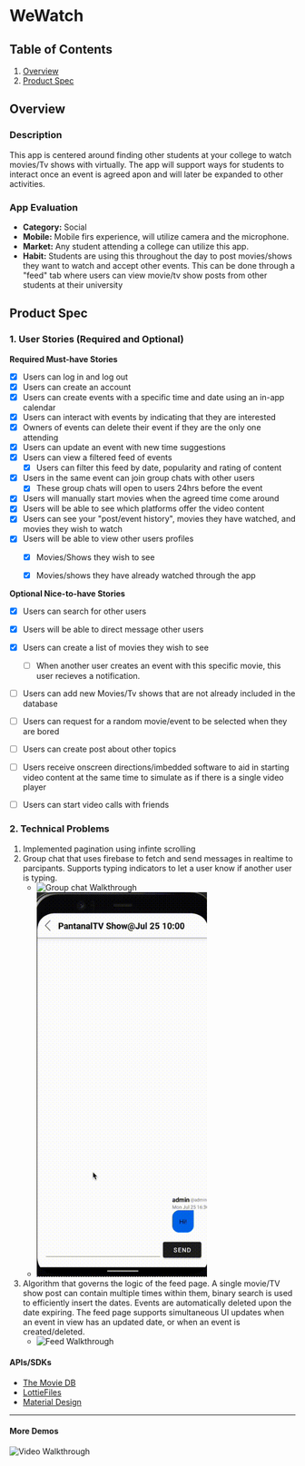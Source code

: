 # WeWatch

## Table of Contents
1. [Overview](#Overview)
2. [Product Spec](#Product-Spec)

## Overview
### Description
This app is centered around finding other students at your college to watch movies/Tv shows with virtually. The app will support ways for students to interact once an event is agreed apon and will later be expanded to other activities.

### App Evaluation
- **Category:** Social
- **Mobile:** Mobile firs  experience, will utilize camera and the microphone.
- **Market:** Any student attending a college can utilize this app.
- **Habit:** Students are using this throughout the day to post movies/shows they want to watch and accept other events. This can be done through a "feed" tab where users can view movie/tv show posts from other students at their university


## Product Spec

### 1. User Stories (Required and Optional)

**Required Must-have Stories**

- [x] Users can log in and log out
- [x] Users can create an account
- [x] Users can create events with a specific time and date using an in-app calendar 
- [x] Users can interact with events by indicating that they are interested
- [x] Owners of events can delete their event if they are the only one attending
- [x] Users can update an event with new time suggestions
- [x] Users can view a filtered feed of events
    - [x] Users can filter this feed by date, popularity and rating of content
- [x] Users in the same event can join group chats with other users
    - [x] These group chats will open to users 24hrs before the event
- [x] Users will manually start movies when the agreed time come around
- [x] Users will be able to see which platforms offer the video content
- [x] Users can see your "post/event history", movies they have watched, and movies they wish to watch
- [x] Users will be able to view other users profiles
    - [x] Movies/Shows they wish to see
    - [x] Movies/shows they have already watched through the app


**Optional Nice-to-have Stories**

- [x] Users can search for other users
- [x] Users will be able to direct message other users
- [x] Users can create a list of movies they wish to see 
    - [ ] When another user creates an event with this specific movie, this user recieves a notification.
- [ ] Users can add new Movies/Tv shows that are not already included in the database
- [ ] Users can request for a random movie/event to be selected when they are bored
- [ ] Users can create post about other topics
- [ ] Users receive onscreen directions/imbedded software to aid in starting video content at the same time to simulate as if there is a single video player
- [ ] Users can start video calls with friends


### 2. Technical Problems
1. Implemented pagination using infinte scrolling 
2. Group chat that uses firebase to fetch and send messages in realtime to parcipants. Supports typing indicators to let a user know if another user is typing.
    * <img src='./demos/groupchatdemo1.gif' title='Group chat Walkthrough' width='300' alt='Group chat Walkthrough' />
    * <img src='./demos/DMDemo3.gif' title='Direct message Walkthrough' width='300' alt='Direct Message Walkthrough' />
4. Algorithm that governs the logic of the feed page. A single movie/TV show post can contain multiple times within them, binary search is used to efficiently insert the dates. Events are automatically deleted upon the date expiring. The feed page supports simultaneous UI updates when an event in view has an updated date, or when an event is created/deleted.
    * <img src='./demos/feedUpdates4.gif' title='Feed Walkthrough' width='300' alt='Feed Walkthrough' />

#### APIs/SDKs 
* <a href="https://www.themoviedb.org/?language=en-US">The Movie DB</a>
* <a href="https://lottiefiles.com">LottieFiles</a>
* <a href="https://material.io/design">Material Design</a>
----

#### More Demos
<img src='./demos/demo1.gif' title='Video Walkthrough' width='300' alt='Video Walkthrough' />
